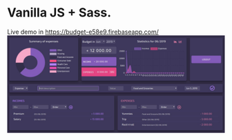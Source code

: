 # Vanilla JS + Sass.

Live demo in https://budget-e58e9.firebaseapp.com/
![Screenshot](screenshots/screenshot-big.jpg)
